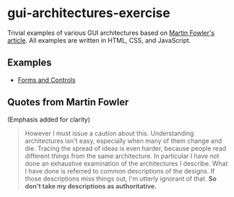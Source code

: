 # gui-architectures-exercise

Trivial examples of various GUI architectures based on [Martin Fowler's article](https://martinfowler.com/eaaDev/uiArchs.html). All examples are written in HTML, CSS, and JavaScript.

## Examples

- [Forms and Controls](./src/forms-and-controls/)

## Quotes from Martin Fowler

(Emphasis added for clarity)

> However I must issue a caution about this. Understanding architectures isn't easy, especially when many of them change and die. Tracing the spread of ideas is even harder, because people read different things from the same architecture. In particular I have not done an exhaustive examination of the architectures I describe. What I have done is referred to common descriptions of the designs. If those descriptions miss things out, I'm utterly ignorant of that. **So don't take my descriptions as authoritative.**
